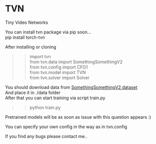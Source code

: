 # TVN
Tiny Video Networks


You can install tvn package via pip soon...  
pip install torch-tvn  


After installing or cloning  
>> import tvn  
>> from tvn.data import SomethingSomethingV2  
>> from tvn.config import CFG1  
>> from tvn.model import TVN  
>> from tvn.solver import Solver  


You should download data from [SomethingSomethingV2 dataset](https://20bn.com/datasets/something-something)  
And place it in ./data folder  
After that you can start training via script train.py  
>> python train.py  

Pretrained models will be as soon as issue with this question appears :)  

You can specify your own config in the way as in tvn.config  

If you find any bugs please contact me..  
